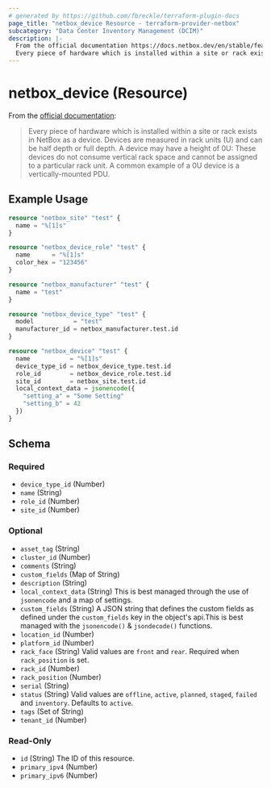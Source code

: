 ```yaml
---
# generated by https://github.com/fbreckle/terraform-plugin-docs
page_title: "netbox_device Resource - terraform-provider-netbox"
subcategory: "Data Center Inventory Management (DCIM)"
description: |-
  From the official documentation https://docs.netbox.dev/en/stable/features/devices/#devices:
  Every piece of hardware which is installed within a site or rack exists in NetBox as a device. Devices are measured in rack units (U) and can be half depth or full depth. A device may have a height of 0U: These devices do not consume vertical rack space and cannot be assigned to a particular rack unit. A common example of a 0U device is a vertically-mounted PDU.
---
```


# netbox_device (Resource)

From the [official documentation](https://docs.netbox.dev/en/stable/features/devices/#devices):

> Every piece of hardware which is installed within a site or rack exists in NetBox as a device. Devices are measured in rack units (U) and can be half depth or full depth. A device may have a height of 0U: These devices do not consume vertical rack space and cannot be assigned to a particular rack unit. A common example of a 0U device is a vertically-mounted PDU.

## Example Usage

```terraform
resource "netbox_site" "test" {
  name = "%[1]s"
}

resource "netbox_device_role" "test" {
  name      = "%[1]s"
  color_hex = "123456"
}

resource "netbox_manufacturer" "test" {
  name = "test"
}

resource "netbox_device_type" "test" {
  model           = "test"
  manufacturer_id = netbox_manufacturer.test.id
}

resource "netbox_device" "test" {
  name           = "%[1]s"
  device_type_id = netbox_device_type.test.id
  role_id        = netbox_device_role.test.id
  site_id        = netbox_site.test.id
  local_context_data = jsonencode({
    "setting_a" = "Some Setting"
    "setting_b" = 42
  })
}
```

<!-- schema generated by tfplugindocs -->
## Schema

### Required

- `device_type_id` (Number)
- `name` (String)
- `role_id` (Number)
- `site_id` (Number)

### Optional

- `asset_tag` (String)
- `cluster_id` (Number)
- `comments` (String)
- `custom_fields` (Map of String)
- `description` (String)
- `local_context_data` (String) This is best managed through the use of `jsonencode` and a map of settings.
- `custom_fields` (String) A JSON string that defines the custom fields as defined under the `custom_fields` key in the object's api.This is best managed with the `jsonencode()` & `jsondecode()` functions.
- `location_id` (Number)
- `platform_id` (Number)
- `rack_face` (String) Valid values are `front` and `rear`. Required when `rack_position` is set.
- `rack_id` (Number)
- `rack_position` (Number)
- `serial` (String)
- `status` (String) Valid values are `offline`, `active`, `planned`, `staged`, `failed` and `inventory`. Defaults to `active`.
- `tags` (Set of String)
- `tenant_id` (Number)

### Read-Only

- `id` (String) The ID of this resource.
- `primary_ipv4` (Number)
- `primary_ipv6` (Number)


